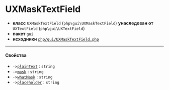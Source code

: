 # UXMaskTextField

- **класс** `UXMaskTextField` (`php\gui\UXMaskTextField`) **унаследован от** `UXTextField` (`php\gui\UXTextField`)
- **пакет** `gui`
- **исходники** [`php/gui/UXMaskTextField.php`](./src/main/resources/JPHP-INF/sdk/php/gui/UXMaskTextField.php)


---

#### Свойства

- `->`[`plainText`](#prop-plaintext) : `string`
- `->`[`mask`](#prop-mask) : `string`
- `->`[`whatMask`](#prop-whatmask) : `string`
- `->`[`placeholder`](#prop-placeholder) : `string`